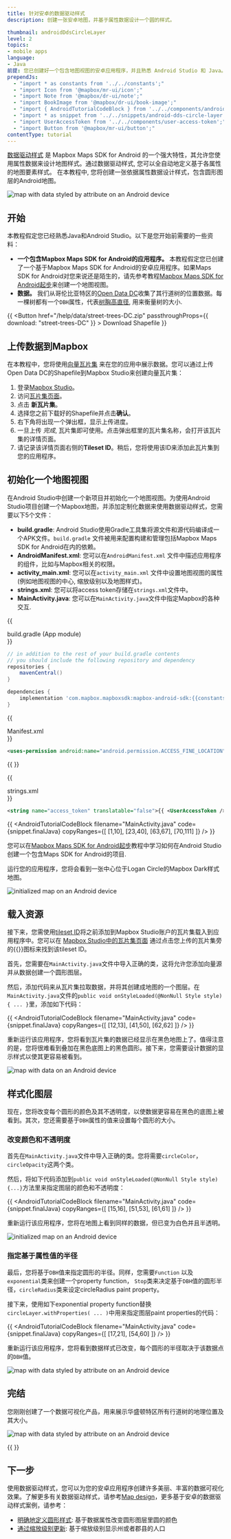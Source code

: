 ```yaml
---
title: 针对安卓的数据驱动样式
description: 创建一张安卓地图，并基于属性数据设计一个圆的样式。

thumbnail: androidDdsCircleLayer
level: 2
topics:
- mobile apps
language:
- Java
前提: 您已创建好一个包含地图视图的安卓应用程序，并且熟悉 Android Studio 和 Java。
prependJs:
  - "import * as constants from '../../constants';"
  - "import Icon from '@mapbox/mr-ui/icon';"
  - "import Note from '@mapbox/dr-ui/note';"
  - "import BookImage from '@mapbox/dr-ui/book-image';"
  - "import { AndroidTutorialCodeBlock } from '../../components/android-tutorial-code-block';"
  - "import * as snippet from '../../snippets/android-dds-circle-layer.js'"
  - "import UserAccessToken from '../../components/user-access-token';"
  - "import Button from '@mapbox/mr-ui/button';"
contentType: tutorial
---
```


[数据驱动样式](/help/glossary/data-driven-styling/) 是 Mapbox Maps SDK for Android 的一个强大特性，其允许您使用属性数据来设计地图样式。通过数据驱动样式, 您可以全自动地定义基于各属性的地图要素样式。 在本教程中, 您将创建一张依据属性数据设计样式，包含圆形图层的Android地图。

<div class='align-center'>
<img src='/help/img/android/android-dds-style-by-attribute.png' alt='map with data styled by attribute on an Android device' class='inline wmax360-mm wmax-full'>
</div>

## 开始

本教程假定您已经熟悉Java和Android Studio。以下是您开始前需要的一些资料：

- **一个包含Mapbox Maps SDK for Android的应用程序。** 本教程假定您已创建了一个基于Mapbox Maps SDK for Android的安卓应用程序。如果Maps SDK for Android对您来说还是陌生的，请先参考教程[Mapbox Maps SDK for Android起步](/help/tutorials/first-steps-android-sdk/)来创建一个地图视图。
- **数据。** 我们从哥伦比亚特区的[Open Data DC](http://opendata.dc.gov/)收集了其行道树的位置数据。每一棵树都有一个`DBH`属性，代表[树胸高直径](https://en.wikipedia.org/wiki/Diameter_at_breast_height), 用来衡量树的大小.

{{
<Button href="/help/data/street-trees-DC.zip" passthroughProps={{ download: "street-trees-DC" }} >
    <Icon name='arrow-down' inline={true} /> Download Shapefile
</Button>
}}

## 上传数据到Mapbox

在本教程中，您将使用[向量瓦片集](/help/glossary/tileset) 来在您的应用中展示数据。您可以通过上传Open Data DC的Shapefile到Mapbox Studio来创建向量瓦片集：

1. 登录[Mapbox Studio](https://www.mapbox.com/studio)。
1. 访问[瓦片集页面](https://www.mapbox.com/studio/tilesets)。
1. 点击 **新瓦片集**。
1. 选择您之前下载好的Shapefile并点击**确认**。
1. 右下角将出现一个弹出框，显示上传进度。
1. 一旦上传 _完成_, 瓦片集即可使用。点击弹出框里的瓦片集名称，会打开该瓦片集的详情页面。
1. 请记录该详情页面右侧的**Tileset ID**。稍后，您将使用该ID来添加此瓦片集到您的应用程序。

## 初始化一个地图视图

在Android Studio中创建一个新项目并初始化一个地图视图。为使用Android Studio项目创建一个Mapbox地图，并添加定制化数据来使用数据驱动样式，您需要以下5个文件：

- **build.gradle**: Android Studio使用Gradle工具集将源文件和源代码编译成一个APK文件。`build.gradle` 文件被用来配置构建和管理包括Mapbox Maps SDK for Android在内的依赖。
- **AndroidManifest.xml**: 您可以在`AndroidManifest.xml` 文件中描述应用程序的组件，比如与Mapbox相关的权限。
- **activity_main.xml**: 您可以在`activity_main.xml` 文件中设置地图视图的属性(例如地图视图的中心, 缩放级别以及地图样式)。
- **strings.xml**: 您可以将access token存储在`strings.xml`文件中。
- **MainActivity.java**: 您可以在`MainActivity.java`文件中指定Mapbox的各种交互.

{{
  <div className="txt-s txt-fancy mb6" style={{ color: "#273d56" }}>build.gradle (App module)</div>
}}

```groovy
// in addition to the rest of your build.gradle contents
// you should include the following repository and dependency
repositories {
    mavenCentral()
}

dependencies {
    implementation 'com.mapbox.mapboxsdk:mapbox-android-sdk:{{constants.VERSION_ANDROID_MAPS}}'
}
```

{{
  <div className="txt-s txt-fancy mb6" style={{ color: "#273d56" }}>Manifest.xml</div>
}}

```xml
<uses-permission android:name="android.permission.ACCESS_FINE_LOCATION" />
```



{{
  <AndroidTutorialCodeBlock
    filename="activity_main.xml"
    code={snippet.finalLayout}
  />
}}

{{
  <div className="txt-s txt-fancy mb6" style={{ color: "#273d56" }}>strings.xml</div>
}}

```xml
<string name="access_token" translatable="false">{{ <UserAccessToken /> }}</string>
```

{{
  <AndroidTutorialCodeBlock
    filename="MainActivity.java"
    code={snippet.finalJava}
    copyRanges={[
      [1,10],
      [23,40],
      [63,67],
      [70,111]
    ]}
  />
}}

您可以在[Mapbox Maps SDK for Android起步](/help/tutorials/first-steps-android-sdk/)教程中学习如何在Android Studio创建一个包含Maps SDK for Android的项目.

运行您的应用程序，您将会看到一张中心位于Logan Circle的Mapbox Dark样式地图。

<div class='align-center'>
<img src='/help/img/android/android-dds-initialize-map.png' alt='initialized map on an Android device' class='wmax360'>
</div>

## 载入资源

接下来，您需使用[tileset ID](/help/glossary/tileset-id)将之前添加到Mapbox Studio账户的瓦片集载入到应用程序中。您可以在
[Mapbox Studio中的瓦片集页面](https://www.mapbox.com/studio/tilesets/) 通过点击您上传的瓦片集旁的{{<Icon name='menu' inline={true} />}}图标来找到该tileset ID。

首先，您需要在`MainActivity.java`文件中导入正确的类，这将允许您添加向量源并从数据创建一个圆形图层。

然后，添加代码来从瓦片集拉取数据，并将其创建成地图的一个图层。在`MainActivity.java`文件的`public void onStyleLoaded(@NonNull Style style) { ... }`里，添加如下代码：

{{
  <AndroidTutorialCodeBlock
    filename="MainActivity.java"
    code={snippet.finalJava}
    copyRanges={[
      [12,13],
      [41,50],
      [62,62]
    ]}
  />
}}

重新运行该应用程序，您将看到瓦片集的数据已经显示在黑色地图上了。值得注意的是，您将很难看到叠加在黑色底图上的黑色圆形。接下来，您需要设计数据的显示样式以使其更容易被看到。

<div class='align-center'>
<img src='/help/img/android/android-dds-load-data.png' alt='map with data on an Android device' class='wmax360'>
</div>

## 样式化图层

现在，您将改变每个圆形的颜色及其不透明度，以使数据更容易在黑色的底图上被看到。其次，您还需要基于`DBH`属性的值来设置每个圆形的大小。

### 改变颜色和不透明度

首先在`MainActivity.java`文件中导入正确的类。您将需要`circleColor`， `circleOpacity`这两个类。

然后，将如下代码添加到`public void onStyleLoaded(@NonNull Style style) {...}`方法里来指定图层的颜色和不透明度：

{{
  <AndroidTutorialCodeBlock
    filename="MainActivity.java"
    code={snippet.finalJava}
    copyRanges={[
      [15,16],
      [51,53],
      [61,61]
    ]}
  />
}}

重新运行该应用程序，您将在地图上看到同样的数据，但已变为白色并且半透明。

<div class='align-center'>
<img src='/help/img/android/android-dds-color-opacity.png' alt='initialized map on an Android device' class='wmax360'>
</div>


### 指定基于属性值的半径

最后，您将基于`DBH`值来指定圆形的半径。同样，您需要`Function` 以及 `exponential`类来创建一个property function， `Stop`类来决定基于`DBH`值的圆形半径，`circleRadius`类来设定circleRadius paint property。

接下来，使用如下exponential property function替换`circleLayer.withProperties( ... )`中用来指定图层paint properties的代码：

{{
  <AndroidTutorialCodeBlock
    filename="MainActivity.java"
    code={snippet.finalJava}
    copyRanges={[
      [17,21],
      [54,60]
    ]}
  />
}}

重新运行该应用程序，您将看到数据样式已改变，每个圆形的半径取决于该数据点的`DBH`值。

<div class='align-center'>
<img src='/help/img/android/android-dds-style-by-attribute.png' alt='map with data styled by attribute on an Android device' class='inline wmax360'>
</div>

## 完结

您刚刚创建了一个数据可视化产品，用来展示华盛顿特区所有行道树的地理位置及其大小。

<div class='align-center'>
<img src='/help/img/android/android-dds-final-product.gif' alt='map with data styled by attribute on an Android device' class='inline wmax360'>
</div>

{{
  <AndroidTutorialCodeBlock
    filename="MainActivity.java"
    code={snippet.finalJava}
  />
}}

## 下一步

使用数据驱动样式，您可以为您的安卓应用程序创建许多美丽、丰富的数据可视化效果。了解更多有关数据驱动样式，请参考[Map design](/help/how-mapbox-works/map-design/)，更多基于安卓的数据驱动样式案例，请参考：

- [明确地定义圆形样式](https://github.com/mapbox/mapbox-android-demo/blob/master/MapboxAndroidDemo/src/main/java/com/mapbox/mapboxandroiddemo/examples/dds/StyleCirclesCategoricallyActivity.java): 基于数据属性改变圆形图层里圆的颜色
- [通过缩放级别更新](https://github.com/mapbox/mapbox-android-demo/blob/master/MapboxAndroidDemo/src/main/java/com/mapbox/mapboxandroiddemo/examples/dds/ChoroplethZoomChangeActivity.java): 基于缩放级别显示州或者郡县的人口
